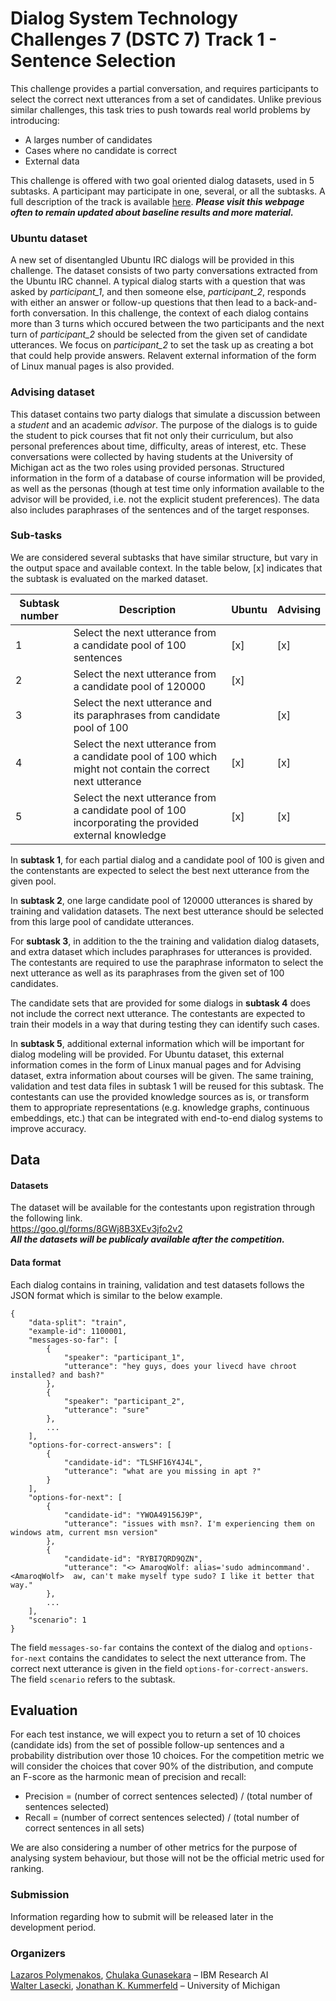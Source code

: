 # Dialog System Technology Challenges 7 (DSTC 7) Track 1 - Sentence Selection

This challenge provides a partial conversation, and requires participants to select the correct next utterances from a set of candidates.
Unlike previous similar challenges, this task tries to push towards real world problems by introducing:

- A larges number of candidates
- Cases where no candidate is correct
- External data

This challenge is offered with two goal oriented dialog datasets, used in 5 subtasks.
A participant may participate in one, several, or all the subtasks.
A full description of the track is available [here](http://workshop.colips.org/dstc7/proposals/DSTC%207%20Task%20Description%20-%20NOESIS_final.pdf "here").
***Please visit this webpage often to remain updated about baseline results and more material.***

### Ubuntu dataset

A new set of disentangled Ubuntu IRC dialogs will be provided in this challenge.
The dataset consists of two party conversations extracted from the Ubuntu IRC channel.
A typical dialog starts with a question that was asked by *participant_1*, and then someone else, *participant_2*, responds with either an answer or follow-up questions that then lead to a back-and-forth conversation.
In this challenge, the context of each dialog contains more than 3 turns which occured between the two participants and the next turn of *participant_2* should be selected from the given set of candidate utterances.
We focus on *participant_2* to set the task up as creating a bot that could help provide answers.
Relavent external information of the form of Linux manual pages is also provided.

### Advising dataset

This dataset contains two party dialogs that simulate a discussion between a *student* and an academic *advisor*.
The purpose of the dialogs is to guide the student to pick courses that fit not only their curriculum, but also personal preferences about time, difficulty, areas of interest, etc.
These conversations were collected by having students at the University of Michigan act as the two roles using provided personas.
Structured information in the form of a database of course information will be provided, as well as the personas (though at test time only information available to the advisor will be provided, i.e. not the explicit student preferences).
The data also includes paraphrases of the sentences and of the target responses.

### Sub-tasks

We are considered several subtasks that have similar structure, but vary in the output space and available context.
In the table below, [x] indicates that the subtask is evaluated on the marked dataset. 

|Subtask number|  Description | Ubuntu  | Advising   |
|--------------| ------------ | ------------ | ------------ |
|1|Select the next utterance from a candidate pool of 100 sentences |  [x] |  [x]  |
|2|Select the next utterance from a candidate pool of 120000  |  [x]  |   |
|3|Select the next utterance and its paraphrases from candidate pool of 100||[x]  |
|4|Select the next utterance from a candidate pool of 100 which might not contain the correct next utterance|  [x] |  [x]  |
|5|Select the next utterance from a candidate pool of 100 incorporating the provided external knowledge|  [x] |  [x]  |

In **subtask 1**, for each partial dialog and a candidate pool of 100 is given and the contenstants are expected to select the best next utterance from the given pool.

In **subtask 2**, one large candidate pool of 120000 utterances is shared by training and validation datasets.
The next best utterance should be selected from this large pool of candidate utterances.

For **subtask 3**, in addition to the the training and validation dialog datasets, and extra dataset which includes paraphrases for utterances is provided.
The contestants are required to use the paraphrase informaton to select the next utterance as well as its paraphrases from the given set of 100 candidates.

The candidate sets that are provided for some dialogs in **subtask 4** does not include the correct next utterance.
The contestants are expected to train their models in a way that during testing they can identify such cases.

In **subtask 5**, additional external information which will be important for dialog modeling will be provided.
For Ubuntu dataset, this external information comes in the form of Linux manual pages and for Advising dataset, extra information about courses will be given.
The same training, validation and test data files in subtask 1 will be reused for this subtask.
The contestants can use the provided knowledge sources as is, or transform them to appropriate representations (e.g. knowledge graphs, continuous embeddings, etc.) that can be integrated with end-to-end dialog systems to improve accuracy.


## Data

#### Datasets
The dataset will be available for the contestants upon registration through the following link. <br>
https://goo.gl/forms/8GWj8B3XEv3jfo2v2 <br>
***All the datasets will be publicaly available after the competition.***

#### Data format
Each dialog contains in training, validation and test datasets follows the JSON format which is similar to the below example.
```
{
    "data-split": "train",
    "example-id": 1100001,
    "messages-so-far": [
        {
            "speaker": "participant_1",
            "utterance": "hey guys, does your livecd have chroot installed? and bash?"
        },
        {
            "speaker": "participant_2",
            "utterance": "sure"
        },
        ...
    ],
    "options-for-correct-answers": [
        {
            "candidate-id": "TLSHF16Y4J4L",
            "utterance": "what are you missing in apt ?"
        }
    ],
    "options-for-next": [
        {
            "candidate-id": "YWOA49156J9P",
            "utterance": "issues with msn?. I'm experiencing them on windows atm, current msn version"
        },
        {
            "candidate-id": "RYBI7QRD9QZN",
            "utterance": "<> AmaroqWolf: alias='sudo admincommand'.  <AmaroqWolf>  aw, can't make myself type sudo? I like it better that way."
        },
        ...
    ],
    "scenario": 1
}
```
The field `messages-so-far` contains the context of the dialog and `options-for-next` contains the candidates to select the next utterance from. The correct next utterance is given in the field `options-for-correct-answers`. The field `scenario` refers to the subtask.

## Evaluation

For each test instance, we will expect you to return a set of 10 choices (candidate ids) from the set of possible follow-up sentences and a probability distribution over those 10 choices.
For the competition metric we will consider the choices that cover 90% of the distribution, and compute an F-score as the harmonic mean of precision and recall:

- Precision = (number of correct sentences selected) / (total number of sentences selected)
- Recall = (number of correct sentences selected) / (total number of correct sentences in all sets)

We are also considering a number of other metrics for the purpose of analysing system behaviour, but those will not be the official metric used for ranking.

### Submission

Information regarding how to submit will be released later in the development period.

### Organizers

[Lazaros Polymenakos](mailto:lcpolyme@us.ibm.com), [Chulaka Gunasekara](mailto:chulaka.gunasekara@ibm.com) – IBM Research AI <br>
[Walter Lasecki](mailto:wlasecki@umich.edu), [Jonathan K. Kummerfeld](http://www.jkk.name) – University of Michigan
